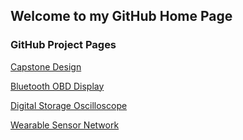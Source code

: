 ## Welcome to my GitHub Home Page

### GitHub Project Pages
[Capstone Design](https://github.com/shanko07/Capstone)

[Bluetooth OBD Display](https://shanko07.github.io/ELM327Dash)

[Digital Storage Oscilloscope](https://shanko07.github.io/DSO-HKUST)

[Wearable Sensor Network](https://shanko07.github.io/Rutgers-ICEMAN)
